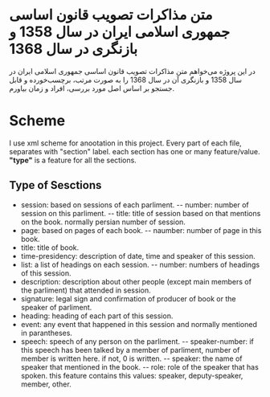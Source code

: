 # متن مذاکرات تصویب قانون اساسی جمهوری اسلامی ایران در سال 1358 و بازنگری در سال 1368

در این پروژه می‌خواهم متن مذاکرات تصویب قانون اساسی جمهوری اسلامی ایران در سال 1358 و بازنگری آن در سال 1368 را به صورت مرتب، برچسب‌خورده و قابل جستجو بر اساس اصل مورد بررسی، افراد و زمان بیاورم.

# Scheme
I use xml scheme for anootation in this project. Every part of each file, separates with "section" label. each section has one or many feature/value. **"type"** is a feature for all the sections.

## Type of Sesctions
- session: based on sessions of each parliment.
-- number: number of session on this parliment.
-- title: title of session based on that mentions on the book. normally persian number of session.
- page: based on pages of each book.
-- naumber: number of page in this book.
- title: title of book.
- time-presidency: description of date, time and speaker of this session.
- list: a list of headings on each session.
-- number: numbers of headings of this session.
- description: description about other people (except main members of the parliment) that attended in session.
- signature: legal sign and confirmation of producer of book or the speaker of parliment.
- heading: heading of each part of this session.
- event: any event that happened in this session and normally mentioned in parantheses.
- speech: speech of any person on the parliment. 
-- speaker-number: if this speech has been talked by a member of parliment, number of member is written here. if not, 0 is written.
-- speaker: the name of speaker that mentioned in the book.
-- role: role of the speaker that has spoken. this feature contains this values: speaker, deputy-speaker, member, other.
